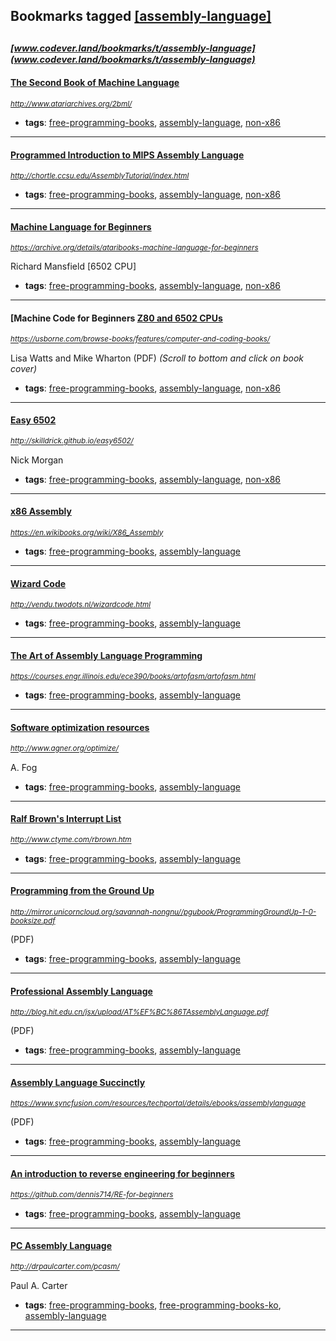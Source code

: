 ## Bookmarks tagged [[assembly-language]](https://www.codever.land/search?q=[assembly-language])

_<sup><sup>[www.codever.land/bookmarks/t/assembly-language](www.codever.land/bookmarks/t/assembly-language)</sup></sup>_
---
#### [The Second Book of Machine Language](http://www.atariarchives.org/2bml/)
_<sup>http://www.atariarchives.org/2bml/</sup>_

* **tags**: [free-programming-books](../tagged/free-programming-books.md), [assembly-language](../tagged/assembly-language.md), [non-x86](../tagged/non-x86.md)
---
#### [Programmed Introduction to MIPS Assembly Language](http://chortle.ccsu.edu/AssemblyTutorial/index.html)
_<sup>http://chortle.ccsu.edu/AssemblyTutorial/index.html</sup>_

* **tags**: [free-programming-books](../tagged/free-programming-books.md), [assembly-language](../tagged/assembly-language.md), [non-x86](../tagged/non-x86.md)
---
#### [Machine Language for Beginners](https://archive.org/details/ataribooks-machine-language-for-beginners)
_<sup>https://archive.org/details/ataribooks-machine-language-for-beginners</sup>_

Richard Mansfield [6502 CPU]
* **tags**: [free-programming-books](../tagged/free-programming-books.md), [assembly-language](../tagged/assembly-language.md), [non-x86](../tagged/non-x86.md)
---
#### [Machine Code for Beginners [Z80 and 6502 CPUs](https://usborne.com/browse-books/features/computer-and-coding-books/)
_<sup>https://usborne.com/browse-books/features/computer-and-coding-books/</sup>_

Lisa Watts and Mike Wharton (PDF) *(Scroll to bottom and click on book cover)*
* **tags**: [free-programming-books](../tagged/free-programming-books.md), [assembly-language](../tagged/assembly-language.md), [non-x86](../tagged/non-x86.md)
---
#### [Easy 6502](http://skilldrick.github.io/easy6502/)
_<sup>http://skilldrick.github.io/easy6502/</sup>_

Nick Morgan
* **tags**: [free-programming-books](../tagged/free-programming-books.md), [assembly-language](../tagged/assembly-language.md), [non-x86](../tagged/non-x86.md)
---
#### [x86 Assembly](https://en.wikibooks.org/wiki/X86_Assembly)
_<sup>https://en.wikibooks.org/wiki/X86_Assembly</sup>_

* **tags**: [free-programming-books](../tagged/free-programming-books.md), [assembly-language](../tagged/assembly-language.md)
---
#### [Wizard Code](http://vendu.twodots.nl/wizardcode.html)
_<sup>http://vendu.twodots.nl/wizardcode.html</sup>_

* **tags**: [free-programming-books](../tagged/free-programming-books.md), [assembly-language](../tagged/assembly-language.md)
---
#### [The Art of Assembly Language Programming](https://courses.engr.illinois.edu/ece390/books/artofasm/artofasm.html)
_<sup>https://courses.engr.illinois.edu/ece390/books/artofasm/artofasm.html</sup>_

* **tags**: [free-programming-books](../tagged/free-programming-books.md), [assembly-language](../tagged/assembly-language.md)
---
#### [Software optimization resources](http://www.agner.org/optimize/)
_<sup>http://www.agner.org/optimize/</sup>_

A. Fog
* **tags**: [free-programming-books](../tagged/free-programming-books.md), [assembly-language](../tagged/assembly-language.md)
---
#### [Ralf Brown's Interrupt List](http://www.ctyme.com/rbrown.htm)
_<sup>http://www.ctyme.com/rbrown.htm</sup>_

* **tags**: [free-programming-books](../tagged/free-programming-books.md), [assembly-language](../tagged/assembly-language.md)
---
#### [Programming from the Ground Up](http://mirror.unicorncloud.org/savannah-nongnu//pgubook/ProgrammingGroundUp-1-0-booksize.pdf)
_<sup>http://mirror.unicorncloud.org/savannah-nongnu//pgubook/ProgrammingGroundUp-1-0-booksize.pdf</sup>_

(PDF)
* **tags**: [free-programming-books](../tagged/free-programming-books.md), [assembly-language](../tagged/assembly-language.md)
---
#### [Professional Assembly Language](http://blog.hit.edu.cn/jsx/upload/AT%EF%BC%86TAssemblyLanguage.pdf)
_<sup>http://blog.hit.edu.cn/jsx/upload/AT%EF%BC%86TAssemblyLanguage.pdf</sup>_

(PDF)
* **tags**: [free-programming-books](../tagged/free-programming-books.md), [assembly-language](../tagged/assembly-language.md)
---
#### [Assembly Language Succinctly](https://www.syncfusion.com/resources/techportal/details/ebooks/assemblylanguage)
_<sup>https://www.syncfusion.com/resources/techportal/details/ebooks/assemblylanguage</sup>_

(PDF)
* **tags**: [free-programming-books](../tagged/free-programming-books.md), [assembly-language](../tagged/assembly-language.md)
---
#### [An introduction to reverse engineering for beginners](https://github.com/dennis714/RE-for-beginners)
_<sup>https://github.com/dennis714/RE-for-beginners</sup>_

* **tags**: [free-programming-books](../tagged/free-programming-books.md), [assembly-language](../tagged/assembly-language.md)
---
#### [PC Assembly Language](http://drpaulcarter.com/pcasm/)
_<sup>http://drpaulcarter.com/pcasm/</sup>_

Paul A. Carter
* **tags**: [free-programming-books](../tagged/free-programming-books.md), [free-programming-books-ko](../tagged/free-programming-books-ko.md), [assembly-language](../tagged/assembly-language.md)
---
